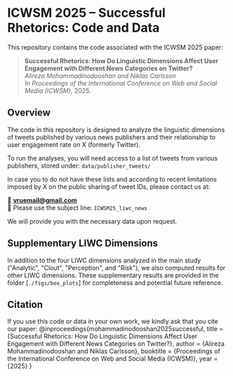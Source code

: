 # ICWSM 2025 – Successful Rhetorics: Code and Data

This repository contains the code associated with the ICWSM 2025 paper:

> **Successful Rhetorics: How Do Linguistic Dimensions Affect User Engagement with Different News Categories on Twitter?**  
> *Alireza Mohammadinodooshan and Niklas Carlsson*  
> In *Proceedings of the International Conference on Web and Social Media (ICWSM)*, 2025.

## Overview

The code in this repository is designed to analyze the linguistic dimensions of tweets published by various news publishers and their relationship to user engagement rate on X (formerly Twitter).

To run the analyses, you will need access to a list of tweets from various publishers, stored under: `data/publisher_tweets/`

In case you to do not have these lists and according to recent limitations imposed by X on the public sharing of tweet IDs, please contact us at:

📧 **vruemail@gmail.com**  
📌 Please use the subject line: `ICWSM25_liwc_news`

We will provide you with the necessary data upon request.

## Supplementary LIWC Dimensions

In addition to the four LIWC dimensions analyzed in the main study ("Analytic", "Clout", "Perception", and "Risk"), we also computed results for other LIWC dimensions. These supplementary results are provided in the folder [`./figs/box_plots`] for completeness and potential future reference.


## Citation

If you use this code or data in your own work, we kindly ask that you cite our paper:
@inproceedings{mohammadinodooshan2025successful, title = {Successful Rhetorics: How Do Linguistic Dimensions Affect User Engagement with Different News Categories on Twitter?}, author = {Alireza Mohammadinodooshan and Niklas Carlsson}, booktitle = {Proceedings of the International Conference on Web and Social Media (ICWSM)}, year = {2025} }
